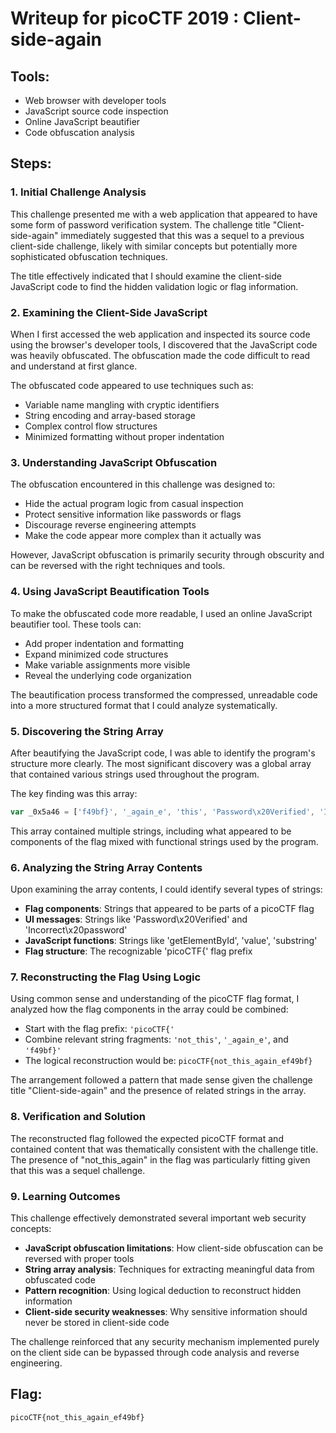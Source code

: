 # Writeup for picoCTF 2019 : Client-side-again

## Tools:
- Web browser with developer tools
- JavaScript source code inspection
- Online JavaScript beautifier
- Code obfuscation analysis

## Steps:

### 1. Initial Challenge Analysis
This challenge presented me with a web application that appeared to have some form of password verification system. The challenge title "Client-side-again" immediately suggested that this was a sequel to a previous client-side challenge, likely with similar concepts but potentially more sophisticated obfuscation techniques.

The title effectively indicated that I should examine the client-side JavaScript code to find the hidden validation logic or flag information.

### 2. Examining the Client-Side JavaScript
When I first accessed the web application and inspected its source code using the browser's developer tools, I discovered that the JavaScript code was heavily obfuscated. The obfuscation made the code difficult to read and understand at first glance.

The obfuscated code appeared to use techniques such as:
- Variable name mangling with cryptic identifiers
- String encoding and array-based storage
- Complex control flow structures
- Minimized formatting without proper indentation

### 3. Understanding JavaScript Obfuscation
The obfuscation encountered in this challenge was designed to:
- Hide the actual program logic from casual inspection
- Protect sensitive information like passwords or flags
- Discourage reverse engineering attempts
- Make the code appear more complex than it actually was

However, JavaScript obfuscation is primarily security through obscurity and can be reversed with the right techniques and tools.

### 4. Using JavaScript Beautification Tools
To make the obfuscated code more readable, I used an online JavaScript beautifier tool. These tools can:
- Add proper indentation and formatting
- Expand minimized code structures
- Make variable assignments more visible
- Reveal the underlying code organization

The beautification process transformed the compressed, unreadable code into a more structured format that I could analyze systematically.

### 5. Discovering the String Array
After beautifying the JavaScript code, I was able to identify the program's structure more clearly. The most significant discovery was a global array that contained various strings used throughout the program.

The key finding was this array:
```javascript
var _0x5a46 = ['f49bf}', '_again_e', 'this', 'Password\x20Verified', 'Incorrect\x20password', 'getElementById', 'value', 'substring', 'picoCTF{', 'not_this'];
```

This array contained multiple strings, including what appeared to be components of the flag mixed with functional strings used by the program.

### 6. Analyzing the String Array Contents
Upon examining the array contents, I could identify several types of strings:
- **Flag components**: Strings that appeared to be parts of a picoCTF flag
- **UI messages**: Strings like 'Password\x20Verified' and 'Incorrect\x20password'
- **JavaScript functions**: Strings like 'getElementById', 'value', 'substring'
- **Flag structure**: The recognizable 'picoCTF{' flag prefix

### 7. Reconstructing the Flag Using Logic
Using common sense and understanding of the picoCTF flag format, I analyzed how the flag components in the array could be combined:

- Start with the flag prefix: `'picoCTF{'`
- Combine relevant string fragments: `'not_this'`, `'_again_e'`, and `'f49bf}'`
- The logical reconstruction would be: `picoCTF{not_this_again_ef49bf}`

The arrangement followed a pattern that made sense given the challenge title "Client-side-again" and the presence of related strings in the array.

### 8. Verification and Solution
The reconstructed flag followed the expected picoCTF format and contained content that was thematically consistent with the challenge title. The presence of "not_this_again" in the flag was particularly fitting given that this was a sequel challenge.

### 9. Learning Outcomes
This challenge effectively demonstrated several important web security concepts:
- **JavaScript obfuscation limitations**: How client-side obfuscation can be reversed with proper tools
- **String array analysis**: Techniques for extracting meaningful data from obfuscated code
- **Pattern recognition**: Using logical deduction to reconstruct hidden information
- **Client-side security weaknesses**: Why sensitive information should never be stored in client-side code

The challenge reinforced that any security mechanism implemented purely on the client side can be bypassed through code analysis and reverse engineering.

## Flag:
```picoCTF{not_this_again_ef49bf}```
